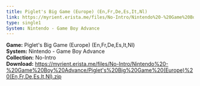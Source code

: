 ```yaml
---
title: Piglet's Big Game (Europe) (En,Fr,De,Es,It,Nl)
link: https://myrient.erista.me/files/No-Intro/Nintendo%20-%20Game%20Boy%20Advance/Piglet's%20Big%20Game%20(Europe)%20(En,Fr,De,Es,It,Nl).zip
type: single1
System: Nintendo - Game Boy Advance
---
```

<b>Game:</b> Piglet's Big Game (Europe) (En,Fr,De,Es,It,Nl)<br>
<b>System:</b> Nintendo - Game Boy Advance<br>
<b>Collection:</b> No-Intro<br>
<b>Download:</b> https://myrient.erista.me/files/No-Intro/Nintendo%20-%20Game%20Boy%20Advance/Piglet's%20Big%20Game%20(Europe)%20(En,Fr,De,Es,It,Nl).zip